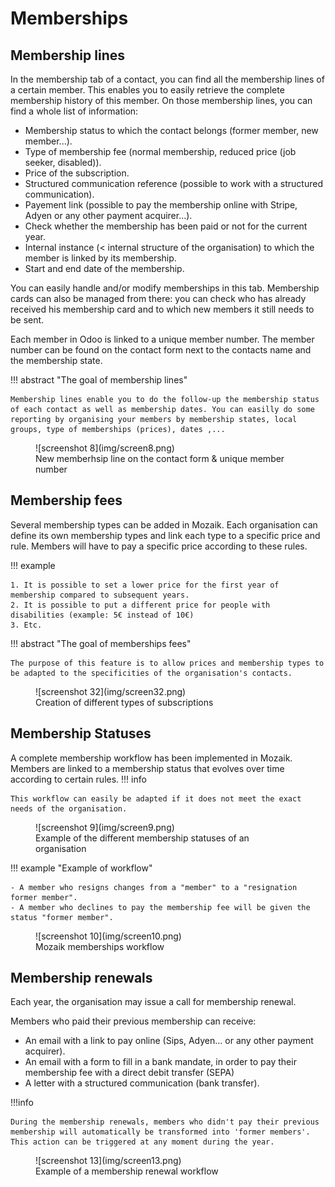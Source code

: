 # Memberships

## Membership lines
In the membership tab of a contact, you can find all the membership lines of a certain member. This enables you to easily retrieve  the complete membership history of this member. On those membership lines, you can find a whole list of information:

- Membership status to which the contact belongs (former member, new member...).
- Type of membership fee (normal membership, reduced price (job seeker, disabled)).
- Price of the subscription.
- Structured communication reference (possible to work with a structured communication).
- Payement link (possible to pay the membership online with Stripe, Adyen or any other payment acquirer...).
- Check whether the membership has been paid or not for the current year.
- Internal instance (< internal structure of the organisation) to which the member is linked by its membership.
- Start and end date of the membership.

You can easily handle and/or modify memberships in this tab. Membership cards can also be managed from there: you can check who has already received his membership card and to which new members it still needs to be sent.
 
Each member in Odoo is linked to a unique member number. The member number can be found on the contact form next to the contacts name and the membership state.

!!! abstract "The goal of membership lines"

    Membership lines enable you to do the follow-up the membership status of each contact as well as membership dates. You can easilly do some reporting by organising your members by membership states, local groups, type of memberships (prices), dates ,...
<figure markdown>
![screenshot 8](img/screen8.png)
<figcaption>New memberhsip line on the contact form & unique member number</figcaption>
</figure>

## Membership fees
Several membership types can be added in Mozaik. Each organisation can define its own membership types and link each type to a specific price and rule. Members will have to pay a specific price according to these rules.

!!! example

    1. It is possible to set a lower price for the first year of membership compared to subsequent years.
    2. It is possible to put a different price for people with disabilities (example: 5€ instead of 10€)
    3. Etc.

!!! abstract "The goal of memberships fees"

    The purpose of this feature is to allow prices and membership types to be adapted to the specificities of the organisation's contacts.
        

<figure markdown>
![screenshot 32](img/screen32.png)
<figcaption>Creation of different types of subscriptions</figcaption>
</figure>

## Membership Statuses

A complete membership workflow has been implemented in Mozaik. Members are linked to a membership status that evolves over time according to certain rules.
!!! info

    This workflow can easily be adapted if it does not meet the exact needs of the organisation.

<figure markdown>
![screenshot 9](img/screen9.png)
<figcaption>Example of the different membership statuses of an organisation</figcaption>
</figure>
!!! example "Example of workflow"

    - A member who resigns changes from a "member" to a "resignation former member".
    - A member who declines to pay the membership fee will be given the status "former member".
<figure markdown>
![screenshot 10](img/screen10.png)
<figcaption>Mozaik memberships workflow</figcaption>
</figure>


## Membership renewals
Each year, the organisation may issue a call for membership renewal. 

Members who paid their previous membership can receive:

- An email with a link to pay online (Sips, Adyen... or any other payment acquirer). 
- An email with a form to fill in a bank mandate, in order to pay their membership fee with a direct debit transfer (SEPA)
- A letter with a structured communication (bank transfer).


!!!info

    During the membership renewals, members who didn't pay their previous membership will automatically be transformed into 'former members'. This action can be triggered at any moment during the year.

<figure markdown>
![screenshot 13](img/screen13.png)
<figcaption>Example of a membership renewal workflow</figcaption>
</figure>